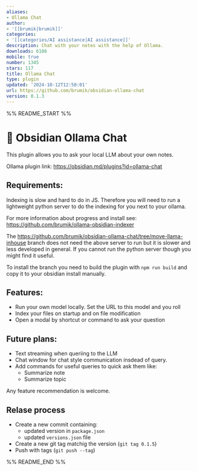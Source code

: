 ```yaml
---
aliases:
- Ollama Chat
author:
- '[[brumik|brumik]]'
categories:
- '[[categories/AI assistance|AI assistance]]'
description: Chat with your notes with the help of Ollama.
downloads: 6186
mobile: true
number: 1345
stars: 117
title: Ollama Chat
type: plugin
updated: '2024-10-12T12:50:01'
url: https://github.com/brumik/obsidian-ollama-chat
version: 0.1.3
---
```


%% README_START %%

# 🦙 Obsidian Ollama Chat

This plugin allows you to ask your local LLM about your own notes.

Ollama plugin link: https://obsidian.md/plugins?id=ollama-chat

## Requirements:

Indexing is slow and hard to do in JS. Therefore you will need to run a lightweight
python server to do the indexing for you next to your ollama.

For more information about progress and install see: https://github.com/brumik/ollama-obsidian-indexer

The https://github.com/brumik/obsidian-ollama-chat/tree/move-llama-inhouse branch does not need the above server to run
but it is slower and less developed in general. If you cannot run the python server though you might find it useful.

To install the branch you need to build the plugin with `npm run build` and copy it to your obsidian install manually.

## Features:

- Run your own model locally. Set the URL to this model and you roll
- Index your files on startup and on file modification
- Open a modal by shortcut or command to ask your question

## Future plans:

- Text streaming when queriing to the LLM
- Chat window for chat style communication insdead of query.
- Add commands for useful queries to quick ask them like:
	- Summarize note
	- Summarize topic

Any feature recommendation is welcome. 

## Relase process

- Create a new commit containing:
    - updated version in `package.json`
    - updated `versions.json` file
- Create a new git tag matchig the version (`git tag 0.1.5`)
- Push with tags (`git push --tag`)


%% README_END %%
